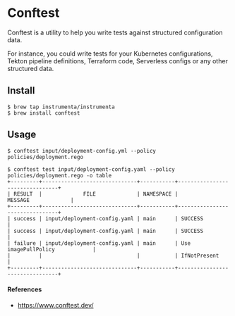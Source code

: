#  Conftest
Conftest is a utility to help you write tests against structured configuration data. 

For instance, you could write tests for your Kubernetes configurations, Tekton pipeline definitions, Terraform code, Serverless configs or any other structured data.


## Install
```
$ brew tap instrumenta/instrumenta
$ brew install conftest
```

## Usage
```
$ conftest input/deployment-config.yml --policy policies/deployment.rego

$ conftest test input/deployment-config.yaml --policy policies/deployment.rego -o table
+---------+------------------------------+-----------+--------------------------------+
| RESULT  |             FILE             | NAMESPACE |            MESSAGE             |
+---------+------------------------------+-----------+--------------------------------+
| success | input/deployment-config.yaml | main      | SUCCESS                        |
| success | input/deployment-config.yaml | main      | SUCCESS                        |
| failure | input/deployment-config.yaml | main      | Use imagePullPolicy            |
|         |                              |           | IfNotPresent                   |
+---------+------------------------------+-----------+--------------------------------+

```






#### References
- https://www.conftest.dev/